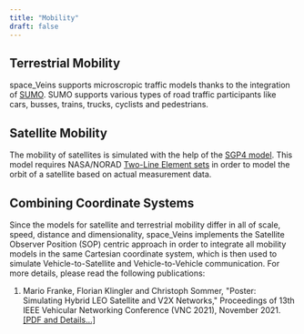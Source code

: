 ```yaml
---
title: "Mobility"
draft: false
---
```


## Terrestrial Mobility
space_Veins supports microscropic traffic models thanks to the integration of [SUMO].
SUMO supports various types of road traffic participants like cars, busses, trains, trucks, cyclists and pedestrians.

## Satellite Mobility
The mobility of satellites is simulated with the help of the [SGP4 model](https://celestrak.com/publications/AIAA/2006-6753/).
This model requires NASA/NORAD [Two-Line Element sets](https://www.celestrak.com/NORAD/elements/) in order to model the orbit of a satellite based on actual measurement data.

## Combining Coordinate Systems
Since the models for satellite and terrestrial mobility differ in all of scale, speed, distance and dimensionality, space_Veins implements the Satellite Observer Position (SOP) centric approach in order to integrate all mobility models in the same Cartesian coordinate system, which is then used to simulate Vehicle-to-Satellite and Vehicle-to-Vehicle communication.
For more details, please read the following publications:

1. Mario Franke, Florian Klingler and Christoph Sommer, "Poster: Simulating Hybrid LEO Satellite and V2X Networks," Proceedings of 13th IEEE Vehicular Networking Conference (VNC 2021), November 2021.<br>[\[PDF and Details...\]](https://www.cms-labs.org/bib/franke2021simulating/)

[SUMO]: https://sumo.dlr.de/docs/index.html